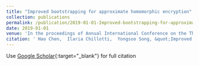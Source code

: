 ```yaml
---
title: "Improved bootstrapping for approximate homomorphic encryption"
collection: publications
permalink: /publication/2019-01-01-Improved-bootstrapping-for-approximate-homomorphic-encryption
date: 2019-01-01
venue: 'In the proceedings of Annual International Conference on the Theory and Applications of Cryptographic Techniques'
citation: ' Hao Chen,  Ilaria Chillotti,  Yongsoo Song, &quot;Improved bootstrapping for approximate homomorphic encryption.&quot; In the proceedings of Annual International Conference on the Theory and Applications of Cryptographic Techniques, 2019.'
---
```

Use [Google Scholar](https://scholar.google.com/scholar?q=Improved+bootstrapping+for+approximate+homomorphic+encryption){:target="_blank"} for full citation